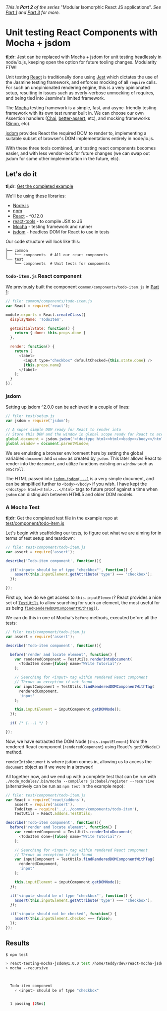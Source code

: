*This is __Part 2__ of the series* "Modular Isomorphic React JS applications".
*See [Part 1](https://github.com/jesstelford/react-isomorphic-boilerplate) and
[Part 3](https://github.com/jesstelford/react-testing-isomorphic) for more.*

# Unit testing React Components with Mocha + jsdom

**tl;dr**: Jest can be replaced with Mocha + jsdom for unit testing headlessly
in node/io.js, keeping open the option for future tooling changes. Modularity
FTW!

Unit testing [React](https://facebook.github.io/react) is traditionally done
using [Jest](https://facebook.github.io/jest) which dictates the use of the
Jasmine testing framework, and enforces mocking of all `require` calls. For such
an unopinionated rendering engine, this is a very opinionated setup, resulting
in issues such as overly-verbose unmocking of requires, and being tied into
Jasmine's limited framework.

The [Mocha](http://mochajs.org/) testing framework is a simple, fast, and
async-friendly testing framework with its own test runner built in. We can
choose our own Assertion handlers ([Chai](http://chaijs.com/),
[better-assert](https://github.com/tj/better-assert), etc), and mocking
frameworks ([Sinon](http://sinonjs.org/), etc).

[jsdom](https://github.com/tmpvar/jsdom) provides React the required DOM to
render to, implementing a suitable subset of browser's DOM implementations
entirely in node/io.js.

With these three tools combined, unit testing react components becomes easier,
and with less vendor-lock for future changes (we can swap out jsdom for some
other implementation in the future, etc).

## Let's do it

**tl;dr**: [Get the completed
example](https://github.com/jesstelford/react-testing-mocha-jsdom)

We'll be using these libraries:

 * [Node.js](http://nodejs.org)
 * [npm](https://www.npmjs.org)
 * [React](https://www.npmjs.com/package/react) - ^0.12.0
 * [react-tools](https://www.npmjs.com/package/react-tools) - to compile JSX to JS
 * [Mocha](http://mochajs.org/) - testing framework and runner
 * [jsdom](https://github.com/tmpvar/jsdom) - headless DOM for React to use in tests

Our code structure will look like this:

```
├── common
│   └── components  # All our react components
└── test
    └── components  # Unit tests for components
```

### `todo-item.js` React component

We previously built the component `common/components/todo-item.js` in [Part 1](https://github.com/jesstelford/react-isomorphic-boilerplate#server-side-rendering):

```javascript
// file: common/components/todo-item.js
var React = require('react');

module.exports = React.createClass({
  displayName: 'TodoItem',

  getInitialState: function() {
    return { done: this.props.done }
  },

  render: function() {
    return (
      <label>
        <input type="checkbox" defaultChecked={this.state.done} />
        {this.props.name}
      </label>
    );
  }
});
```

### jsdom

Setting up jsdom ^2.0.0 can be achieved in a couple of lines:

```javascript
// file: test/setup.js
var jsdom = require('jsdom');

// A super simple DOM ready for React to render into
// Store this DOM and the window in global scope ready for React to access
global.document = jsdom.jsdom('<!doctype html><html><body></body></html>');
global.window = document.parentWindow;
```

We are emulating a browser environment here by setting the global variables
`document` and `window` as created by `jsdom`. This later allows React to render
into the `document`, and utilize functions existing on `window` such as
`onScroll`.

The HTML passed into
[`jsdom.jsdom(...)`](https://github.com/tmpvar/jsdom#for-the-hardcore-jsdomjsdom)
is a very simple document, and can be simplified further to `<body></body>` if
you wish. I have kept the `<!doctype html><html>...</html>` tags to future proof
against a time when `jsdom` can distinguish between HTML5 and older DOM models.

### A Mocha Test

**tl;dr**: Get the completed test file in the example repo at
[test/component/todo-item.js](https://github.com/jesstelford/react-testing-mocha-jsdom/blob/master/test/component/todo-item.js)

Let's begin with scaffolding our tests, to figure out what we are aiming for in
terms of test setup and teardown:

```javascript
// file: test/component/todo-item.js
var assert = require('assert');

describe('Todo-item component', function(){

  it('<input> should be of type "checkbox"', function() {
    assert(this.inputElement.getAttribute('type') === 'checkbox');
  });

});
```

First up, how do we get access to `this.inputElement`? React provides a nice set
of [`TestUtils`](https://facebook.github.io/react/docs/test-utils.html) to allow
searching for such an element, the most useful for us being
[`findRenderedDOMComponentWithTag()`](https://facebook.github.io/react/docs/test-utils.html#findrendereddomcomponentwithtag).

We can do this in one of Mocha's `before` methods, executed before all the
tests:

```javascript
// file: test/component/todo-item.js
var assert = require('assert');

describe('Todo-item component', function(){

  before('render and locate element', function() {
    var renderedComponent = TestUtils.renderIntoDocument(
      <TodoItem done={false} name="Write Tutorial"/>
    );

    // Searching for <input> tag within rendered React component
    // Throws an exception if not found
    var inputComponent = TestUtils.findRenderedDOMComponentWithTag(
      renderedComponent,
      'input'
    );

    this.inputElement = inputComponent.getDOMNode();
  });

  it( /* [...] */ )

});
```

Now, we have extracted the DOM Node (`this.inputElement`) from the rendered
React component (`renderedComponent`) using React's `getDOMNode()` method.

`renderIntoDocument` is where jsdom comes in, allowing us to access the `document`
object as if we were in a browser!

All together now, and we end up with a complete test that can be run with
`./node_modules/.bin/mocha --compilers js:babel/register --recursive`
(alternatively can be run as `npm test` in the example repo):

```javascript
// file: test/component/todo-item.js
var React = require('react/addons'),
    assert = require('assert'),
    TodoItem = require('../../common/components/todo-item'),
    TestUtils = React.addons.TestUtils;

describe('Todo-item component', function(){
  before('render and locate element', function() {
    var renderedComponent = TestUtils.renderIntoDocument(
      <TodoItem done={false} name="Write Tutorial"/>
    );

    // Searching for <input> tag within rendered React component
    // Throws an exception if not found
    var inputComponent = TestUtils.findRenderedDOMComponentWithTag(
      renderedComponent,
      'input'
    );

    this.inputElement = inputComponent.getDOMNode();
  });

  it('<input> should be of type "checkbox"', function() {
    assert(this.inputElement.getAttribute('type') === 'checkbox');
  });

  it('<input> should not be checked', function() {
    assert(this.inputElement.checked === false);
  });
});
```

## Results

```bash
$ npm test

> react-testing-mocha-jsdom@1.0.0 test /home/teddy/dev/react-mocha-jsdom
> mocha --recursive



  Todo-item component
    ✓ <input> should be of type "checkbox"


  1 passing (25ms)
```
